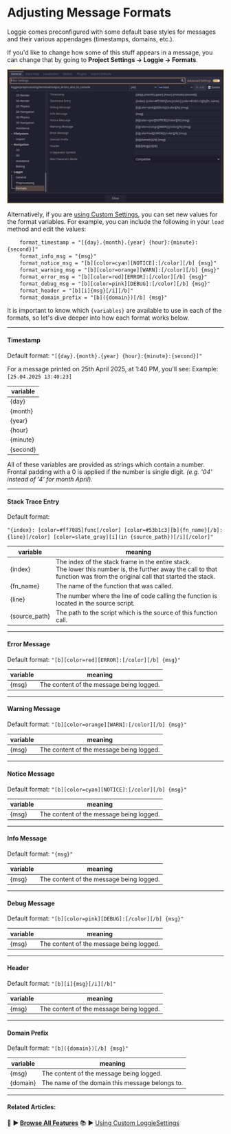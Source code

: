 # Adjusting Message Formats

Loggie comes preconfigured with some default base styles for messages and their various appendages (timestamps, domains, etc.).

If you'd like to change how some of this stuff appears in a message, you can change that by going to **Project Settings -> Loggie -> Formats**.

![](assets/screenshots/formats.png)

Alternatively, if you are [using Custom Settings](docs/customization/CUSTOM_SETTINGS), you can set new values for the format variables.
For example, you can include the following in your `load` method and edit the values:

```
	format_timestamp = "[{day}.{month}.{year} {hour}:{minute}:{second}]"
	format_info_msg = "{msg}"
	format_notice_msg = "[b][color=cyan][NOTICE]:[/color][/b] {msg}"
	format_warning_msg = "[b][color=orange][WARN]:[/color][/b] {msg}"
	format_error_msg = "[b][color=red][ERROR]:[/color][/b] {msg}"
	format_debug_msg = "[b][color=pink][DEBUG]:[/color][/b] {msg}"
	format_header = "[b][i]{msg}[/i][/b]"
	format_domain_prefix = "[b]({domain})[/b] {msg}"
```

It is important to know which `{variables}` are available to use in each of the formats, so let's dive deeper into how each format works below.

---
#### Timestamp

Default format: `"[{day}.{month}.{year} {hour}:{minute}:{second}]"`

For a message printed on 25th April 2025, at 1:40 PM, you'll see:
Example: `[25.04.2025 13:40:23]`

| variable |
| -------- |
| {day}    |
| {month}  |
| {year}   |
| {hour}   |
| {minute} |
| {second} |
All of these variables are provided as strings which contain a number.
Frontal padding with a 0 is applied if the number is single digit.
*(e.g. '04' instead of '4' for month April).*

---
#### Stack Trace Entry

Default format:
```gdscript
"{index}: [color=#ff7085]func[/color] [color=#53b1c3][b]{fn_name}[/b]:{line}[/color] [color=slate_gray][i](in {source_path})[/i][/color]"
```

| variable      | meaning                                                                                                                                                                       |
| ------------- | ----------------------------------------------------------------------------------------------------------------------------------------------------------------------------- |
| {index}       | The index of the stack frame in the entire stack. <br>The lower this number is, the further away the call to that function was from the original call that started the stack. |
| {fn_name}     | The name of the function that was called.                                                                                                                                     |
| {line}        | The number where the line of code calling the function is located in the source script.                                                                                       |
| {source_path} | The path to the script which is the source of this function call.                                                                                                             |

---

#### Error Message

Default format: `"[b][color=red][ERROR]:[/color][/b] {msg}"`

| variable | meaning                                  |
| -------- | ---------------------------------------- |
| {msg}    | The content of the message being logged. |

---
#### Warning Message

Default format: `"[b][color=orange][WARN]:[/color][/b] {msg}"`

| variable | meaning                                  |
| -------- | ---------------------------------------- |
| {msg}    | The content of the message being logged. |

---
#### Notice Message

Default format: `"[b][color=cyan][NOTICE]:[/color][/b] {msg}"`

| variable | meaning                                  |
| -------- | ---------------------------------------- |
| {msg}    | The content of the message being logged. |

---
#### Info Message

Default format: `"{msg}"`

| variable | meaning                                  |
| -------- | ---------------------------------------- |
| {msg}    | The content of the message being logged. |

---
#### Debug Message

Default format: `"[b][color=pink][DEBUG]:[/color][/b] {msg}"`

| variable | meaning                                  |
| -------- | ---------------------------------------- |
| {msg}    | The content of the message being logged. |

---
#### Header

Default format: `"[b][i]{msg}[/i][/b]"`

| variable | meaning                                  |
| -------- | ---------------------------------------- |
| {msg}    | The content of the message being logged. |

---
#### Domain Prefix

Default format: `"[b]({domain})[/b] {msg}"`

| variable | meaning                                         |
| -------- | ----------------------------------------------- |
| {msg}    | The content of the message being logged.        |
| {domain} | The name of the domain this message belongs to. |

---
#### Related Articles:
👀 **► [Browse All Features](docs/ALL_FEATURES.md)**
📚 ► [Using Custom LoggieSettings](docs/customization/CUSTOM_SETTINGS.md)